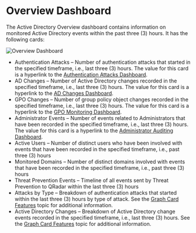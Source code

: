 # Overview Dashboard

The Active Directory Overview dashboard contains information on monitored Active Directory events
within the past three (3) hours. It has the following cards:

![Overview Dashboard](/img/product_docs/accessanalyzer/11.6/admin/runninginstances/overview.webp)

- Authentication Attacks – Number of authentication attacks that started in the specified timeframe,
  i.e., last three (3) hours. The value for this card is a hyperlink to the
  [Authentication Attacks Dashboard](/docs/threatprevention/7.4/siemdashboard/qradar/dashboard/authenticationattacks.md).
- AD Changes – Number of Active Directory changes recorded in the specified timeframe, i.e., last
  three (3) hours. The value for this card is a hyperlink to the
  [AD Changes Dashboard](/docs/threatprevention/7.4/siemdashboard/qradar/dashboard/adchanges.md).
- GPO Changes – Number of group policy object changes recorded in the specified timeframe, i.e.,
  last three (3) hours. The value for this card is a hyperlink to the
  [GPO Monitoring Dashboard](/docs/threatprevention/7.4/siemdashboard/qradar/dashboard/gpomonitoring.md).
- Administrator Events – Number of events related to Administrators that have been recorded in the
  specified timeframe, i.e., last three (3) hours. The value for this card is a hyperlink to the
  [Administrator Auditing Dashboard](/docs/threatprevention/7.4/siemdashboard/qradar/dashboard/administratorauditing.md).
- Active Users – Number of distinct users who have been involved with events that have been recorded
  in the specified timeframe, i.e., past three (3) hours
- Monitored Domains – Number of distinct domains involved with events that have been recorded in the
  specified timeframe, i.e., past three (3) hours
- Threat Prevention Events – Timeline of all events sent by Threat Prevention to QRadar within the
  last three (3) hours
- Attacks by Type – Breakdown of authentication attacks that started within the last three (3) hours
  by type of attack. See the
  [Graph Card Features](/docs/threatprevention/7.4/siemdashboard/qradar/navigate.md#graph-card-features)
  topic for additional information.
- Active Directory Changes – Breakdown of Active Directory change events recorded in the specified
  timeframe, i.e., last three (3) hours. See the
  [Graph Card Features](/docs/threatprevention/7.4/siemdashboard/qradar/navigate.md#graph-card-features)
  topic for additional information.

